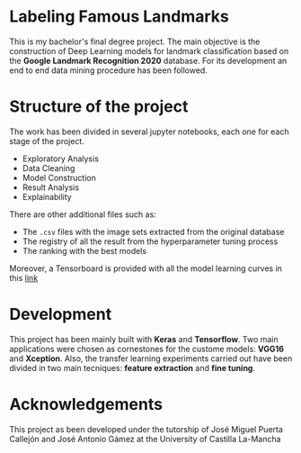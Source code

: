 # Labeling Famous Landmarks
This is my bachelor's final degree project. The main objective is the construction of Deep Learning models for landmark classification based on the **Google Landmark Recognition 2020** database. For its development an end to end data mining procedure has been followed.

# Structure of the project
The work has been divided in several jupyter notebooks, each one for each stage of the project.

* Exploratory Analysis
* Data Cleaning
* Model Construction
* Result Analysis
* Explainability

There are other additional files such as:

* The `.csv` files with the image sets extracted from the original database 
* The registry of all the result from the hyperparameter tuning process
* The ranking with the best models

Moreover, a Tensorboard is provided with all the model learning curves in this [link](https://tensorboard.dev/experiment/5gfr6pkJRDS6cPD6X8R99Q/)

# Development

This project has been mainly built with **Keras** and **Tensorflow**. Two main applications were chosen as cornestones for the  custome models: **VGG16** and **Xception**. Also, the transfer learning experiments carried out have been divided in two main tecniques: **feature extraction** and **fine tuning**. 


# Acknowledgements
This project as been developed under the tutorship of José Miguel Puerta Callejón and José Antonio Gámez at the University of Castilla La-Mancha
